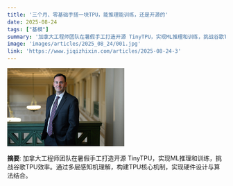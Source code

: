 ```yaml
---
title: '三个月、零基础手搓一块TPU，能推理能训练，还是开源的'
date: 2025-08-24
tags: ["基模"]
summary: '加拿大工程师团队在暑假手工打造开源 TinyTPU，实现ML推理和训练，挑战谷歌TPU效率。通过多层感知机理解，构建TPU核心机制，实现硬件设计与算法结合。'
image: 'images/articles/2025_08_24/001.jpg'
link: 'https://www.jiqizhixin.com/articles/2025-08-24-3'
---
```

![三个月、零基础手搓一块TPU，能推理能训练，还是开源的](images/articles/2025_08_24/001.jpg)

**摘要**: 加拿大工程师团队在暑假手工打造开源 TinyTPU，实现ML推理和训练，挑战谷歌TPU效率。通过多层感知机理解，构建TPU核心机制，实现硬件设计与算法结合。

